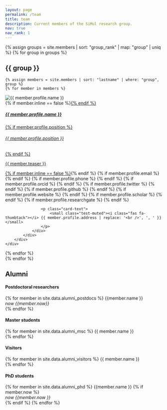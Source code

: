 ```yaml
---
layout: page
permalink: /team
title: team
description: Current members of the SiMul research group. 
nav: true
nav_rank: 1
---
```


{% assign groups = site.members | sort: "group_rank" | map: "group" | uniq %}
{% for group in groups %}
## {{ group }}

    {% assign members = site.members | sort: "lastname" | where: "group", group %}
    {% for member in members %}
<p>
    <div class="card {% if member.inline == false %}hoverable{% endif %}">
        <div class="row no-gutters">
            <div class="col-sm-4 col-md-3">
                <img src="{{ '/assets/teampic/' | append: member.profile.image | relative_url }}" class="card-img img-fluid" alt="{{ member.profile.name }}" style="width=20px;" />
            </div>
            <div class="team col-sm-8 col-md-9">
                <div class="card-body">
                    {% if member.inline == false %}<a href="{{ member.url | relative_url }}">{% endif %}
                    <h5 class="card-title">{{ member.profile.name }}</h5>
                    {% if member.profile.position %}<h6 class="card-subtitle mb-2 text-muted">{{ member.profile.position }}</h6>{% endif %}
                    <p class="card-text">
                        {{ member.teaser }}
                    </p>
                    {% if member.inline == false %}</a>{% endif %}
                    {% if member.profile.email %}
                        <a href="mailto:{{ member.profile.email }}" class="card-link"><i class="fas fa-envelope"></i></a>
                    {% endif %}
                    {% if member.profile.phone %}
                        <a href="tel:{{ member.profile.phone }}" class="card-link"><i class="fas fa-phone"></i></a>
                    {% endif %}
                    {% if member.profile.orcid %}
                        <a href="https://orcid.org/{{ member.profile.orcid }}" class="card-link" target="_blank"><i class="fab fa-orcid"></i></a>
                    {% endif %}
                    {% if member.profile.twitter %}
                        <a href="https://twitter.com/{{ member.profile.twitter }}" class="card-link" target="_blank"><i class="fab fa-twitter"></i></a>
                    {% endif %}
                    {% if member.profile.github %}
                        <a href="https://github.com/{{ member.profile.github }}" class="card-link" target="_blank"><i class="fab fa-github"></i></a>
                    {% endif %}
                    {% if member.profile.website %}
                        <a href="{{ member.profile.website }}" class="card-link" target="_blank"><i class="fas fa-globe"></i></a>
                    {% endif %}
                      {% if member.profile.scholar %}
                        <a href="{{ member.profile.scholar }}" class="card-link" target="_blank"><i class="ai ai-lg ai-google-scholar-square"></i></a>
                    {% endif %}
                    {% if member.profile.researchgate %}
                     <a href="{{ member.profile.researchgate }}" class="card-link" target="_blank"><i class="ai ai-lg ai-researchgate-square"></i></a>       
                    {% endif %}

                    <p class="card-text">
                        <small class="test-muted"><i class="fas fa-thumbtack"></i> {{ member.profile.address | replace: '<br />', ', ' }}</small>
                    </p>
                </div>
            </div>
        </div>
    </div>
</p>
    {% endfor %}
<br />
{% endfor %}

## Alumni
<div class="row">
<div class="col-md-6 clearfix">
<h4>Postdoctoral researchers</h4>
{% for member in site.data.alumni_postdocs %}
{{member.name }} <br />
<em>now {{member.now}}</em>  <br />
{% endfor %}

<br />
<h4>Master students</h4>
{% for member in site.data.alumni_msc %}
{{ member.name }} <br />
{% endfor %}

<br />

<h4>Visitors</h4>
{% for member in site.data.alumni_visitors %}
{{ member.name }} <br />
{% endfor %}

</div>

<div class="col-md-6 clearfix">
<h4>PhD students</h4>
{% for member in site.data.alumni_phd %}
{{member.name }} 
{% if member.now %} <br/> <em>now {{member.now }}</em> <br />
{% endif %}
{% endfor %}
</div>
</div>

<!-- <div class=row>
<div class="col-md-6 clearfix">
<h4>Visitors</h4>
{% for member in site.data.alumni_visitors %}
{{ member.name }} <br />
{% endfor %}
</div>
<div class="col-md-6 clearfix">
<h4>Master students</h4>
{% for member in site.data.alumni_msc %}
{{ member.name }} <br />
{% endfor %}
</div> -->

